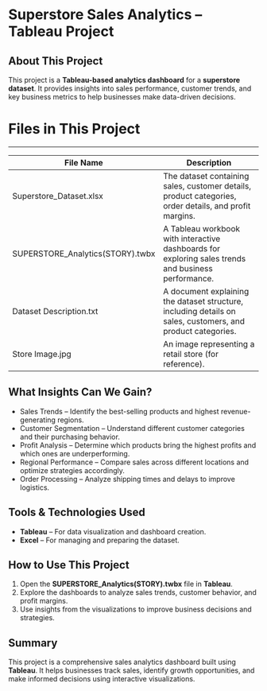 

# Superstore Sales Analytics – Tableau Project  

##  About This Project  
This project is a **Tableau-based analytics dashboard** for a **superstore dataset**. It provides insights into sales performance, customer trends, and key business metrics to help businesses make data-driven decisions.  

#  Files in This Project 
 _______________________________________________________________________________________________________________________________________________
| File Name                         | Description                                                                                               |
|-----------------------------------|-----------------------------------------------------------------------------------------------------------|
|Superstore_Dataset.xlsx            |The dataset containing sales, customer details, product categories, order details, and profit margins.     |
|SUPERSTORE_Analytics(STORY).twbx   |A Tableau workbook with interactive dashboards for exploring sales trends and business performance.        |
|Dataset Description.txt            |A document explaining the dataset structure, including details on sales, customers, and product categories.|
|Store Image.jpg                    |An image representing a retail store (for reference).                                                      |



##  What Insights Can We Gain?  
- Sales Trends – Identify the best-selling products and highest revenue-generating regions.  
- Customer Segmentation – Understand different customer categories and their purchasing behavior.  
- Profit Analysis – Determine which products bring the highest profits and which ones are underperforming.  
- Regional Performance – Compare sales across different locations and optimize strategies accordingly.  
- Order Processing – Analyze shipping times and delays to improve logistics.  

##  Tools & Technologies Used  
- **Tableau** – For data visualization and dashboard creation.  
- **Excel** – For managing and preparing the dataset.  

##  How to Use This Project  
1. Open the **SUPERSTORE_Analytics(STORY).twbx** file in **Tableau**.  
2. Explore the dashboards to analyze sales trends, customer behavior, and profit margins.  
3. Use insights from the visualizations to improve business decisions and strategies.  

##  Summary  
This project is a comprehensive sales analytics dashboard built using **Tableau**. It helps businesses track sales, identify growth opportunities, and make informed decisions using interactive visualizations.  

